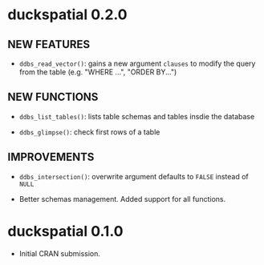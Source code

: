 
# duckspatial 0.2.0

## NEW FEATURES

* `ddbs_read_vector()`: gains a new argument `clauses` to modify the query from the table (e.g. "WHERE ...", "ORDER BY...")

## NEW FUNCTIONS

* `ddbs_list_tables()`: lists table schemas and tables insdie the database

* `ddbs_glimpse()`: check first rows of a table


## IMPROVEMENTS

* `ddbs_intersection()`: overwrite argument defaults to `FALSE` instead of `NULL`

* Better schemas management. Added support for all functions.

# duckspatial 0.1.0

* Initial CRAN submission.
